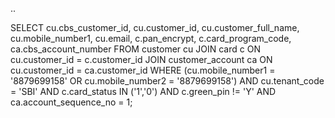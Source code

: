 ..

SELECT 
    cu.cbs_customer_id,
    cu.customer_id,
    cu.customer_full_name,
    cu.mobile_number1,
    cu.email,
    c.pan_encrypt,
    c.card_program_code,
    ca.cbs_account_number
FROM customer cu
JOIN card c 
    ON cu.customer_id = c.customer_id
JOIN customer_account ca 
    ON cu.customer_id = ca.customer_id
WHERE 
  (cu.mobile_number1 = '8879699158' OR cu.mobile_number2 = '8879699158')
  AND cu.tenant_code = 'SBI'
  AND c.card_status IN ('1','0')
  AND c.green_pin != 'Y'
  AND ca.account_sequence_no = 1;
